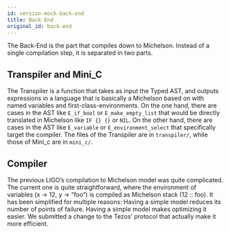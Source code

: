 ```yaml
---
id: version-mock-back-end
title: Back End
original_id: back-end
---
```


The Back-End is the part that compiles down to Michelson. Instead of a single compilation step, it is separated in two parts.
## Transpiler and Mini_C
The Transpiler is a function that takes as input the Typed AST, and outputs expressions in a language that is basically a Michelson based on with named variables and first-class-environments.
On the one hand, there are cases in the AST like `E_if_bool` or `E_make_empty_list` that would be directly translated in Michelson like `IF {} {}` or `NIL`.
On the other hand, there are cases in the AST like `E_variable` or `E_environment_select` that specifically target the compiler.
The files of the Transpiler are in `transpiler/`, while those of Mini_c are in `mini_c/`.
## Compiler
The previous LIGO’s compilation to Michelson model was quite complicated. The current one is quite straightforward, where the environment of variables (x -> 12, y -> “foo”) is compiled as Michelson stack (12 :: foo).
It has been simplified for multiple reasons:
Having a simple model reduces its number of points of failure.
Having a simple model makes optimizing it easier.
We submitted a change to the Tezos’ protocol that actually make it more efficient.

